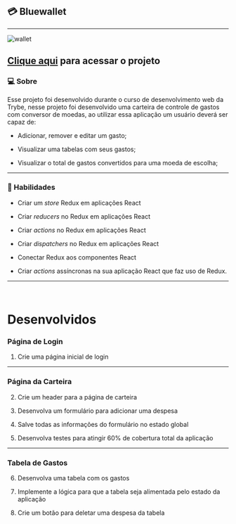 ## 💳 Bluewallet
---
![wallet](https://user-images.githubusercontent.com/94760136/192841426-1b537e80-6991-4383-a364-c8e8a0a1a427.gif)

<a href="https://bluewallet.vercel.app/">Clique aqui</a> para acessar o projeto
---

### <strong>💻 Sobre</strong>
Esse projeto foi desenvolvido durante o curso de desenvolvimento web da Trybe, nesse projeto foi desenvolvido uma carteira de controle de gastos com conversor de moedas, ao utilizar essa aplicação um usuário deverá ser capaz de:

  - Adicionar, remover e editar um gasto;

  - Visualizar uma tabelas com seus gastos;

  - Visualizar o total de gastos convertidos para uma moeda de escolha;
---

### <strong>📔 Habilidades</strong>

- Criar um _store_ Redux em aplicações React

- Criar _reducers_ no Redux em aplicações React

- Criar _actions_ no Redux em aplicações React

- Criar _dispatchers_ no Redux em aplicações React

- Conectar Redux aos componentes React

- Criar _actions_ assíncronas na sua aplicação React que faz uso de Redux.
---
<br/>

# Desenvolvidos

### <strong>Página de Login</strong>

 1. Crie uma página inicial de login

---

### <strong>Página da Carteira</strong>

2. Crie um header para a página de carteira

3. Desenvolva um formulário para adicionar uma despesa

4. Salve todas as informações do formulário no estado global

5. Desenvolva testes para atingir 60% de cobertura total da aplicação

---

### <strong>Tabela de Gastos</strong>

6. Desenvolva uma tabela com os gastos

7. Implemente a lógica para que a tabela seja alimentada pelo estado da aplicação

8. Crie um botão para deletar uma despesa da tabela

